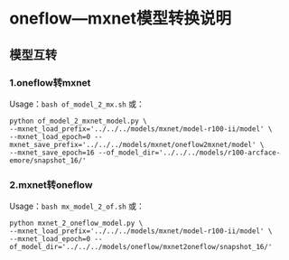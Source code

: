 # oneflow—mxnet模型转换说明

## 模型互转

### 1.oneflow转mxnet

Usage：`bash of_model_2_mx.sh` 或：

```shell
python of_model_2_mxnet_model.py \
--mxnet_load_prefix='../../../models/mxnet/model-r100-ii/model' \
--mxnet_load_epoch=0 --mxnet_save_prefix='../../../models/mxnet/oneflow2mxnet/model' \
--mxnet_save_epoch=16 --of_model_dir='../../../models/r100-arcface-emore/snapshot_16/'
```

### 2.mxnet转oneflow

Usage：`bash mx_model_2_of.sh` 或：

```shell
python mxnet_2_oneflow_model.py \
--mxnet_load_prefix='../../../models/mxnet/model-r100-ii/model' \
--mxnet_load_epoch=0 --of_model_dir='../../../models/oneflow/mxnet2oneflow/snapshot_16/'
```

